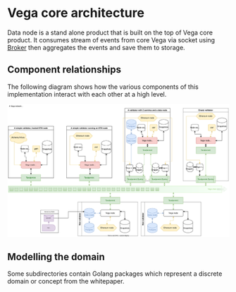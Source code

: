# Vega core architecture

Data node is a stand alone product that is built on the top of Vega core product.
It consumes stream of events from core Vega via socket using [Broker](./broker.md) then aggregates the events and save them to storage.

## Component relationships

The following diagram shows how the various components of this implementation interact with each other at a high level.

![Vega core protocol architecture](diagrams/design-architecture-2023-01-26.svg "Vega core protocol architecture")

## Modelling the domain

Some subdirectories contain Golang packages which represent a discrete domain or concept from the whitepaper.